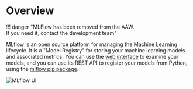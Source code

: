 # Overview

<!-- prettier-ignore -->
!!! danger "MLFlow has been removed from the AAW.  
    If you need it, contact the development team"

MLflow is an open source platform for managing the Machine Learning lifecycle.
It is a "Model Registry" for storing your machine learning models and associated
metrics. You can use the
[web interface](https://daaas-tenant1-mlflow.covid.cloud.statcan.ca/#/) to
examine your models, and you can use its REST API to register your models from
Python, using the [mlflow pip package](https://pypi.org/project/mlflow/).

![MLflow UI](../images/MLflow-UI.png)
